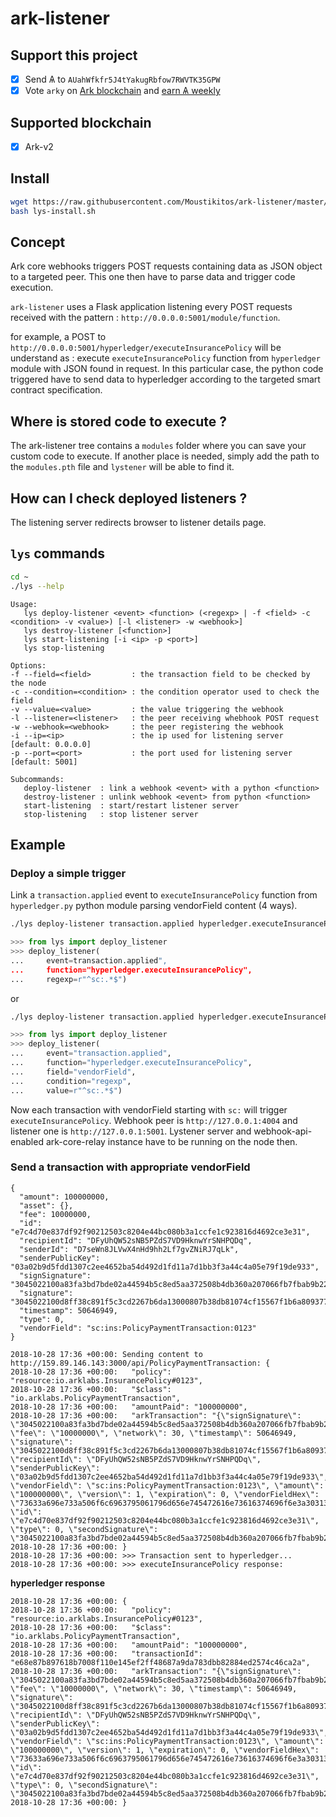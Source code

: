 # ark-listener

## Support this project

  * [X] Send &#1126; to `AUahWfkfr5J4tYakugRbfow7RWVTK35GPW`
  * [X] Vote `arky` on [Ark blockchain](https://explorer.ark.io) and [earn &#1126; weekly](http://dpos.arky-delegate.info/arky)

## Supported blockchain

 * [X] Ark-v2

## Install

```bash
wget https://raw.githubusercontent.com/Moustikitos/ark-listener/master/bash/lys-install.sh
bash lys-install.sh
```

## Concept

Ark core webhooks triggers POST requests containing data as JSON object to a
targeted peer. This one then have to parse data and trigger code execution.

`ark-listener` uses a Flask application listening every POST requests received
with the pattern : `http://0.0.0.0:5001/module/function`.

for example, a POST to `http://0.0.0.0:5001/hyperledger/executeInsurancePolicy`
will be understand as : execute `executeInsurancePolicy` function from `hyperledger`
module with JSON found in request. In this particular case, the python code
triggered have to send data to hyperledger according to the targeted smart
contract specification.

## Where is stored code to execute ?

The ark-listener tree contains a `modules` folder where you can save your
custom code to execute. If another place is needed, simply add the path to the
`modules.pth` file and `lystener` will be able to find it.

## How can I check deployed listeners ?

The listening server redirects browser to listener details page.

## `lys` commands

```bash
cd ~
./lys --help
```

```
Usage:
   lys deploy-listener <event> <function> (<regexp> | -f <field> -c <condition> -v <value>) [-l <listener> -w <webhook>]
   lys destroy-listener [<function>]
   lys start-listening [-i <ip> -p <port>]
   lys stop-listening

Options:
-f --field=<field>         : the transaction field to be checked by the node
-c --condition=<condition> : the condition operator used to check the field
-v --value=<value>         : the value triggering the webhook
-l --listener=<listener>   : the peer receiving whebhook POST request
-w --webhook=<webhook>     : the peer registering the webhook
-i --ip=<ip>               : the ip used for listening server   [default: 0.0.0.0]
-p --port=<port>           : the port used for listening server [default: 5001]

Subcommands:
   deploy-listener  : link a webhook <event> with a python <function> 
   destroy-listener : unlink webhook <event> from python <function>
   start-listening  : start/restart listener server
   stop-listening   : stop listener server
```

## Example

### Deploy a simple trigger

Link a `transaction.applied` event to `executeInsurancePolicy` function from
`hyperledger.py` python module parsing vendorField content (4 ways).

```bash
./lys deploy-listener transaction.applied hyperledger.executeInsurancePolicy ^sc:.*$
```
```python
>>> from lys import deploy_listener
>>> deploy_listener(
...     event=transaction.applied",
...     function="hyperledger.executeInsurancePolicy",
...     regexp=r"^sc:.*$")
```

or

```bash
./lys deploy-listener transaction.applied hyperledger.executeInsurancePolicy -f vendorField -c regexp -v ^sc:.*$
```
```python
>>> from lys import deploy_listener
>>> deploy_listener(
...     event="transaction.applied",
...     function="hyperledger.executeInsurancePolicy",
...     field="vendorField",
...     condition="regexp",
...     value=r"^sc:.*$")
```

Now each transaction with vendorField starting with `sc:` will trigger
`executeInsurancePolicy`. Webhook peer is `http://127.0.0.1:4004` and listener
one is `http://127.0.0.1:5001`. Lystener server and webhook-api-enabled
ark-core-relay instance have to be running on the node then.

### Send a transaction with appropriate vendorField
```
{
  "amount": 100000000,
  "asset": {},
  "fee": 10000000,
  "id": "e7c4d70e837df92f90212503c8204e44bc080b3a1ccfe1c923816d4692ce3e31",
  "recipientId": "DFyUhQW52sNB5PZdS7VD9HknwYrSNHPQDq",
  "senderId": "D7seWn8JLVwX4nHd9hh2Lf7gvZNiRJ7qLk",
  "senderPublicKey": "03a02b9d5fdd1307c2ee4652ba54d492d1fd11a7d1bb3f3a44c4a05e79f19de933",
  "signSignature": "3045022100a83fa3bd7bde02a44594b5c8ed5aa372508b4db360a207066fb7fbab9b22a67802206e6411b583b26e25d168a2742bf6e2fbf59b15bef9a27de4f7c2afa26a992e08",
  "signature": "3045022100d8ff38c891f5c3cd2267b6da13000807b38db81074cf15567f1b6a809377ec430220606f2ba1505a822a1946203c3d1a0b34314b34f35612c4bb10813049374eaf3b",
  "timestamp": 50646949,
  "type": 0,
  "vendorField": "sc:ins:PolicyPaymentTransaction:0123"
}
```
```
2018-10-28 17:36 +00:00: Sending content to http://159.89.146.143:3000/api/PolicyPaymentTransaction: {
2018-10-28 17:36 +00:00:   "policy": "resource:io.arklabs.InsurancePolicy#0123", 
2018-10-28 17:36 +00:00:   "$class": "io.arklabs.PolicyPaymentTransaction", 
2018-10-28 17:36 +00:00:   "amountPaid": "100000000", 
2018-10-28 17:36 +00:00:   "arkTransaction": "{\"signSignature\": \"3045022100a83fa3bd7bde02a44594b5c8ed5aa372508b4db360a207066fb7fbab9b22a67802206e6411b583b26e25d168a2742bf6e2fbf59b15bef9a27de4f7c2afa26a992e08\", \"fee\": \"10000000\", \"network\": 30, \"timestamp\": 50646949, \"signature\": \"3045022100d8ff38c891f5c3cd2267b6da13000807b38db81074cf15567f1b6a809377ec430220606f2ba1505a822a1946203c3d1a0b34314b34f35612c4bb10813049374eaf3b\", \"recipientId\": \"DFyUhQW52sNB5PZdS7VD9HknwYrSNHPQDq\", \"senderPublicKey\": \"03a02b9d5fdd1307c2ee4652ba54d492d1fd11a7d1bb3f3a44c4a05e79f19de933\", \"vendorField\": \"sc:ins:PolicyPaymentTransaction:0123\", \"amount\": \"100000000\", \"version\": 1, \"expiration\": 0, \"vendorFieldHex\": \"73633a696e733a506f6c6963795061796d656e745472616e73616374696f6e3a30313233\", \"id\": \"e7c4d70e837df92f90212503c8204e44bc080b3a1ccfe1c923816d4692ce3e31\", \"type\": 0, \"secondSignature\": \"3045022100a83fa3bd7bde02a44594b5c8ed5aa372508b4db360a207066fb7fbab9b22a67802206e6411b583b26e25d168a2742bf6e2fbf59b15bef9a27de4f7c2afa26a992e08\"}"
2018-10-28 17:36 +00:00: }
2018-10-28 17:36 +00:00: >>> Transaction sent to hyperledger...
2018-10-28 17:36 +00:00: >>> executeInsurancePolicy response:
```
**hyperledger response**
```
2018-10-28 17:36 +00:00: {
2018-10-28 17:36 +00:00:   "policy": "resource:io.arklabs.InsurancePolicy#0123", 
2018-10-28 17:36 +00:00:   "$class": "io.arklabs.PolicyPaymentTransaction", 
2018-10-28 17:36 +00:00:   "amountPaid": "100000000", 
2018-10-28 17:36 +00:00:   "transactionId": "e68e87b897618b7008f110e145ef2ff48687a9da783dbb82884ed2574c46ca2a", 
2018-10-28 17:36 +00:00:   "arkTransaction": "{\"signSignature\": \"3045022100a83fa3bd7bde02a44594b5c8ed5aa372508b4db360a207066fb7fbab9b22a67802206e6411b583b26e25d168a2742bf6e2fbf59b15bef9a27de4f7c2afa26a992e08\", \"fee\": \"10000000\", \"network\": 30, \"timestamp\": 50646949, \"signature\": \"3045022100d8ff38c891f5c3cd2267b6da13000807b38db81074cf15567f1b6a809377ec430220606f2ba1505a822a1946203c3d1a0b34314b34f35612c4bb10813049374eaf3b\", \"recipientId\": \"DFyUhQW52sNB5PZdS7VD9HknwYrSNHPQDq\", \"senderPublicKey\": \"03a02b9d5fdd1307c2ee4652ba54d492d1fd11a7d1bb3f3a44c4a05e79f19de933\", \"vendorField\": \"sc:ins:PolicyPaymentTransaction:0123\", \"amount\": \"100000000\", \"version\": 1, \"expiration\": 0, \"vendorFieldHex\": \"73633a696e733a506f6c6963795061796d656e745472616e73616374696f6e3a30313233\", \"id\": \"e7c4d70e837df92f90212503c8204e44bc080b3a1ccfe1c923816d4692ce3e31\", \"type\": 0, \"secondSignature\": \"3045022100a83fa3bd7bde02a44594b5c8ed5aa372508b4db360a207066fb7fbab9b22a67802206e6411b583b26e25d168a2742bf6e2fbf59b15bef9a27de4f7c2afa26a992e08\"}"
2018-10-28 17:36 +00:00: }
```
